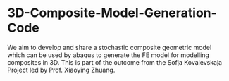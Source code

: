 # 3D-Composite-Model-Generation-Code
We aim to develop and share a stochastic composite geometric model which can be used by abaqus to generate the FE model for modelling composites in 3D. This is part of the outcome from the Sofja Kovalevskaja Project led by Prof. Xiaoying Zhuang.
